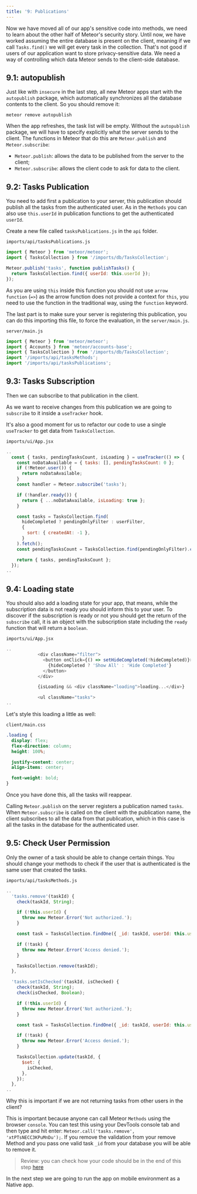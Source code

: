 ```yaml
---
title: '9: Publications'
---
```


Now we have moved all of our app's sensitive code into methods, we need to learn about the other half of Meteor's security story. Until now, we have worked assuming the entire database is present on the client, meaning if we call `Tasks.find()` we will get every task in the collection. That's not good if users of our application want to store privacy-sensitive data. We need a way of controlling which data Meteor sends to the client-side database.

## 9.1: autopublish

Just like with `insecure` in the last step, all new Meteor apps start with the `autopublish` package, which automatically synchronizes all the database contents to the client. So you should remove it:

```
meteor remove autopublish
```

When the app refreshes, the task list will be empty. Without the `autopublish` package, we will have to specify explicitly what the server sends to the client. The functions in Meteor that do this are `Meteor.publish` and `Meteor.subscribe`:

- `Meteor.publish`: allows the data to be published from the server to the client;
- `Meteor.subscribe`: allows the client code to ask for data to the client.

## 9.2: Tasks Publication

You need to add first a publication to your server, this publication should publish all the tasks from the authenticated user. As in the `Methods` you can also use `this.userId` in publication functions to get the authenticated `userId`.

Create a new file called `tasksPublications.js` in the `api` folder.

`imports/api/tasksPublications.js`

```js
import { Meteor } from 'meteor/meteor';
import { TasksCollection } from '/imports/db/TasksCollection';

Meteor.publish('tasks', function publishTasks() {
  return TasksCollection.find({ userId: this.userId });
});
```

As you are using `this` inside this function you should not use `arrow function` (`=>`) as the arrow function does not provide a context for `this`, you need to use the function in the traditional way, using the `function` keyword.

The last part is to make sure your server is registering this publication, you can do this importing this file, to force the evaluation, in the `server/main.js`.

`server/main.js`

```js
import { Meteor } from 'meteor/meteor';
import { Accounts } from 'meteor/accounts-base';
import { TasksCollection } from '/imports/db/TasksCollection';
import '/imports/api/tasksMethods';
import '/imports/api/tasksPublications';
```

## 9.3: Tasks Subscription

Then we can subscribe to that publication in the client.

As we want to receive changes from this publication we are going to `subscribe` to it inside a `useTracker` hook.

It's also a good moment for us to refactor our code to use a single `useTracker` to get data from `TasksCollection`.

`imports/ui/App.jsx`

```js
..
  const { tasks, pendingTasksCount, isLoading } = useTracker(() => {
    const noDataAvailable = { tasks: [], pendingTasksCount: 0 };
    if (!Meteor.user()) {
      return noDataAvailable;
    }
    const handler = Meteor.subscribe('tasks');

    if (!handler.ready()) {
      return { ...noDataAvailable, isLoading: true };
    }

    const tasks = TasksCollection.find(
      hideCompleted ? pendingOnlyFilter : userFilter,
      {
        sort: { createdAt: -1 },
      }
    ).fetch();
    const pendingTasksCount = TasksCollection.find(pendingOnlyFilter).count();

    return { tasks, pendingTasksCount };
  });
..
```

## 9.4: Loading state

You should also add a loading state for your app, that means, while the subscription data is not ready you should inform this to your user. To discover if the subscription is ready or not you should get the return of the `subscribe` call, it is an object with the subscription state including the `ready` function that will return a `boolean`. 

`imports/ui/App.jsx`

```js
..
            <div className="filter">
              <button onClick={() => setHideCompleted(!hideCompleted)}>
                {hideCompleted ? 'Show All' : 'Hide Completed'}
              </button>
            </div>

            {isLoading && <div className="loading">loading...</div>}

            <ul className="tasks">
..
```

Let's style this loading a little as well:

`client/main.css`

```css
.loading {
  display: flex;
  flex-direction: column;
  height: 100%;

  justify-content: center;
  align-items: center;

  font-weight: bold;
}
```

Once you have done this, all the tasks will reappear.

Calling `Meteor.publish` on the server registers a publication named `tasks`. When `Meteor.subscribe` is called on the client with the publication name, the client subscribes to all the data from that publication, which in this case is all the tasks in the database for the authenticated user. 

## 9.5: Check User Permission

Only the owner of a task should be able to change certain things. You should change your methods to check if the user that is authenticated is the same user that created the tasks.

`imports/api/tasksMethods.js`

```js
..
  'tasks.remove'(taskId) {
    check(taskId, String);

    if (!this.userId) {
      throw new Meteor.Error('Not authorized.');
    }

    const task = TasksCollection.findOne({ _id: taskId, userId: this.userId });

    if (!task) {
      throw new Meteor.Error('Access denied.');
    }

    TasksCollection.remove(taskId);
  },

  'tasks.setIsChecked'(taskId, isChecked) {
    check(taskId, String);
    check(isChecked, Boolean);

    if (!this.userId) {
      throw new Meteor.Error('Not authorized.');
    }

    const task = TasksCollection.findOne({ _id: taskId, userId: this.userId });

    if (!task) {
      throw new Meteor.Error('Access denied.');
    }

    TasksCollection.update(taskId, {
      $set: {
        isChecked,
      },
    });
  },
..
```

Why this is important if we are not returning tasks from other users in the client?

This is important because anyone can call Meteor `Methods` using the browser `console`. You can test this using your DevTools console tab and then type and hit enter: `Meteor.call('tasks.remove', 'xtPTsNECC3KPuMnDu');`. If you remove the validation from your remove Method and you pass one valid task `_id` from your database you will be able to remove it.

> Review: you can check how your code should be in the end of this step [here](https://github.com/meteor/react-tutorial/tree/master/src/simple-todos/step09) 

In the next step we are going to run the app on mobile environment as a Native app.
